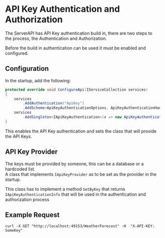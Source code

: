 # API Key Authentication and Authorization

The ServerAPI has API Key authentication build in, there are two steps to the process, the Authentication and Authorization.

Before the build in authentication can be used it must be enabled and configured.

## Configuration

In the startup, add the following:

```c#
protected override void ConfigureApi(IServiceCollection services)
{
    services
        .AddAuthentication("ApiKey")
        .AddScheme<ApiKeyAuthenticationOptions, ApiKeyAuthenticationHandler>("ApiKey", null);
    services
        .AddSingleton<IApiKeyAuthentication>(x => new ApiKeyAuthentication(new ApiKeyProvider()));
}
```

This enables the API Key authentication and sets the class that will provide the API Keys.  

## API Key Provider

The keys must be provided by someone, this can be a database or a hardcoded list.  
A class that implements `IApiKeyProvider` as to be set as the provider in the startup.

This class has to implement a method `GetByKey` that returns `IApiKeyAuthenticationInfo` that will be used in the authentication and authorization process

## Example Request

```console
curl -X GET "http://localhost:49153/WeatherForecast" -H  "X-API-KEY: SomeKey"
```
